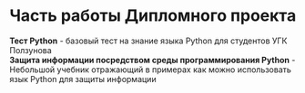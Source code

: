 # Часть работы Дипломного проекта

__Тест Python__ - базовый тест на знание языка Python для студентов УГК Ползунова\
__Защита информации посредством среды программирования Python__ - Небольшой учебник отражающий в примерах как можно использовать язык Python для защиты информации
